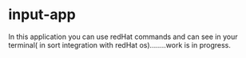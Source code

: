 # input-app
In this application you can use redHat commands and can see in your terminal( in sort integration with redHat os)........work is in progress.
